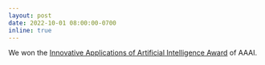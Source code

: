 ```yaml
---
layout: post
date: 2022-10-01 08:00:00-0700
inline: true
---
```


We won the [Innovative Applications of Artificial Intelligence Award](https://aaai.org/Awards/awards.php) of AAAI.